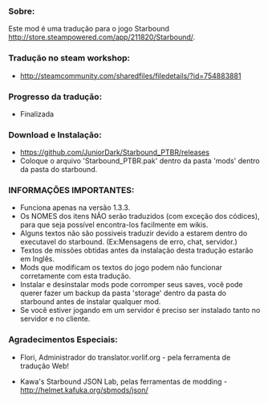 ### Sobre:
Este mod é uma tradução para o jogo Starbound http://store.steampowered.com/app/211820/Starbound/. 

### Tradução no steam workshop:
- http://steamcommunity.com/sharedfiles/filedetails/?id=754883881

### Progresso da tradução:
- Finalizada

### Download e Instalação:
- https://github.com/JuniorDark/Starbound_PTBR/releases
- Coloque o arquivo 'Starbound_PTBR.pak' dentro da pasta 'mods' dentro da pasta do starbound.

### INFORMAÇÕES IMPORTANTES:
- Funciona apenas na versão 1.3.3.
- Os NOMES dos itens NÃO serão traduzidos (com exceção dos códices), para que seja possível encontra-los facilmente em wikis.
- Alguns textos não são possiveis traduzir devido a estarem dentro do executavel do starbound. (Ex:Mensagens de erro, chat, servidor.)
- Textos de missões obtidas antes da instalação desta tradução estarão em Inglês.
- Mods que modificam os textos do jogo podem não funcionar corretamente com esta tradução.
- Instalar e desinstalar mods pode corromper seus saves, você pode querer fazer um backup da pasta 'storage' dentro da pasta do starbound antes de instalar qualquer mod.
- Se você estiver jogando em um servidor é preciso ser instalado tanto no servidor e no cliente.
 
### Agradecimentos Especiais:

- Flori, Administrador do translator.vorlif.org - pela ferramenta de tradução Web! 

- Kawa's Starbound JSON Lab, pelas ferramentas de modding - http://helmet.kafuka.org/sbmods/json/
